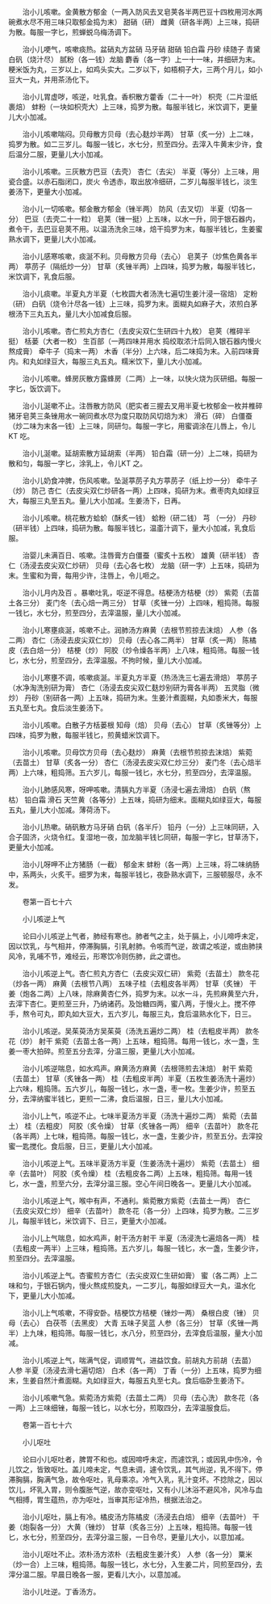 <!-- { "loadSidebar": true } -->
　　治小儿咳嗽。金黄散方郁金（一两入防风去叉皂荚各半两巴豆十四枚用河水两碗煮水尽不用三味只取郁金捣为末） 甜硝（研） 雌黄（研各半两）上三味，捣研为散。每服一字匕，煎蝉蜕乌梅汤调下。

　　治小儿哽气，咳嗽痰热。盆硝丸方盆硝 马牙硝 甜硝 铅白霜 丹砂 续随子 青黛 白矾（烧汁尽） 腻粉（各一钱）龙脑 麝香（各一字）上一十一味，并细研为末。粳米饭为丸，三岁以上，如鸡头实大。二岁以下，如梧桐子大，三两个月儿，如小豆大一丸，并用茶汤化下。

　　治小儿胃虚哕，咳逆，吐乳食。香枳散方藿香（二十一叶） 枳壳（二片湿纸裹焙） 蚌粉（一块如枳壳大）上三味，捣罗为散。每服半钱匕，米饮调下，更量儿大小加减。

　　治小儿咳嗽喘闷。贝母散方贝母（去心麸炒半两） 甘草（炙一分）上二味，捣罗为散。如二三岁儿。每服一钱匕，水七分，煎至四分。去滓入牛黄末少许，食后温分二服，更量儿大小加减。

　　治小儿咳嗽。三灰散方巴豆（去壳） 杏仁（去尖） 半夏（等分）上三味，用瓷合盛。以赤石脂闭口，炭火 令透赤，取出放冷细研，二岁儿每服半钱匕，淡生姜汤下，更量大小加减。

　　治小儿一切咳嗽。郁金散方郁金（锉半两） 防风（去叉切） 半夏（切各一分） 巴豆（去壳二十一粒） 皂荚（锉一挺）上五味，以水一升，同于银石器内，煮令干，去巴豆皂荚不用。以温汤洗余三味，焙干捣罗为末，每服半钱匕，生姜蜜熟水调下，更量儿大小加减。

　　治小儿感寒咳嗽，痰涎不利。贝母散方贝母（去心） 皂荚子（炒焦色黄各半两） 葶苈子（隔纸炒一分） 甘草（炙锉半两）上四味，捣罗为散，每服半钱匕，米饮调下，乳食后服。

　　治小儿痰嗽。半夏丸方半夏（七枚圆大者汤洗七遍切生姜汁浸一宿焙） 定粉（研） 白矾（烧令汁尽各一钱）上三味，捣罗为末。面糊丸如麻子大，浓煎白茅根汤下三丸五丸，量儿大小加减食后服。

　　治小儿咳嗽。杏仁煎丸方杏仁（去皮尖双仁生研四十九枚） 皂荚（椎碎半挺） 栝蒌（大者一枚） 生百部（一两四味并用水 捣绞取浓汁后同入银石器内慢火熬成膏） 牵牛子（捣末一两） 木香（半分）上六味，后二味捣为末。入前四味膏内。和丸如绿豆大，每服三丸五丸。糯米饮下，量儿大小加减。

　　治小儿咳嗽。蜂房灰散方露蜂房（二两）上一味，以快火烧为灰研细。每服一字匕，饭饮调下。

　　治小儿涎嗽不止。注唇散方防风（肥实者三握去叉用半夏七枚郁金一枚并椎碎猪牙皂荚三条锉用水一碗同煮水尽为度只取防风切焙为末） 滑石（碎） 白僵蚕（炒二味为末各一钱）上三味，同研匀。每服一字匕，用蜜调涂在儿唇上，令儿KT 吃。

　　治小儿涎嗽。延胡索散方延胡索（半两） 铅白霜（研一分）上二味，捣研为散和匀，每服一字匕，涂乳上，令儿KT 之。

　　治小儿奶食冲脾，伤风咳嗽。坠涎葶苈子丸方葶苈子（纸上炒一分） 牵牛子（炒） 防己 杏仁（去皮尖双仁炒研各一两）上四味，捣研为末。煮枣肉丸如绿豆大，每服三丸至五丸。量儿大小加减。生姜汤下，日再。

　　治小儿咳嗽。桃花散方蛤蚧（酥炙一钱） 蛤粉（研二钱） 芎 （一分） 丹砂（研半钱）上四味，捣研为散。每服半钱匕，温齑汁调下，量大小加减，乳食后服。

　　治婴儿未满百日、咳嗽。注唇膏方白僵蚕（蜜炙十五枚） 雄黄（研半钱） 杏仁（汤浸去皮尖双仁炒研） 贝母（去心各七枚） 龙脑（研一字）上五味，捣研为末。生蜜和为膏，每用少许，注唇上，令儿咂之。

　　治小儿月内及百 。暴嗽吐乳，呕逆不得息。桔梗汤方桔梗（炒） 紫菀（去苗土各三分） 麦门冬（去心焙一两三分） 甘草（炙锉一分）上四味，粗捣筛。每服一钱匕，水七分，煎至四分，去滓温服，量儿大小加减。

　　治小儿寒壅痰涎，咳嗽不止。润肺汤方麻黄（去根节煎掠去沫焙） 人参（各二两） 杏仁（汤浸去皮尖双仁炒） 贝母（去心各二两半） 甘草（炙一两） 陈橘皮（去白焙一分） 桔梗（炒） 阿胶（炒令燥各半两）上八味，粗捣筛。每服一钱匕，水七分，煎至四分，去滓温服。不拘时候，量儿大小加减。

　　治小儿寒壅不调，咳嗽痰涎。半夏丸方半夏（热汤洗三七遍去滑焙） 葶苈子（水净淘洗别研为膏） 杏仁（汤浸去皮尖双仁麸炒别研为膏各半两） 五灵脂（微炒） 丹砂（别研各一两）上五味，捣研为末。生姜汁煮面糊，丸如黍米大，每服五丸至七丸。食后淡生姜汤下。

　　治小儿咳嗽。白散子方栝蒌根 知母（焙） 贝母（去心） 甘草（炙锉等分）上四味，捣罗为散，每服半钱匕，煎黄蜡米饮调下。

　　治小儿咳嗽。贝母饮方贝母（去心麸炒） 麻黄（去根节煎掠去沫焙） 紫菀（去苗土） 甘草（炙各一分） 杏仁（汤浸去皮尖双仁炒三分） 麦门冬（去心焙半两）上六味，粗捣筛。五六岁儿，每服一钱匕，水七分，煎至四分，去滓温服。

　　治小儿肺感风寒，呀呷咳嗽。清膈丸方半夏（汤浸七遍去滑焙） 白矾（熬枯） 铅白霜 滑石 天竺黄（各等分）上五味，捣研为细末。面糊丸如绿豆大，每服五丸，量儿大小加减。薄荷汤下。

　　治小儿热嗽。硝矾散方马牙硝 白矾（各半斤） 铅丹（一分）上三味同研，入合子固济，火烧令红。复湿地一夜，加龙脑半钱匕同研，每服一字匕，甘草汤下，更量大小加减。

　　治小儿呀呷不止方猪肠（一截） 郁金末 蚌粉（各一两）上三味，将二味纳肠中，系两头，火炙干。细罗为末，每服半钱匕，夜卧熟水调下，三服顿服尽，永不发。

　　卷第一百七十六

　　小儿咳逆上气

　　论曰小儿咳逆上气者，肺经有寒也。肺者气之主，处于膈上，小儿啼呼未定，因以饮乳，与气相并，停滞胸膈，引乳射肺。令咳而气逆，故谓之咳逆，或由肺挟风冷，乳哺不节，难经云，形寒饮冷则伤肺，此之谓也。

　　治小儿咳逆上气。杏仁煎丸方杏仁（去皮尖双仁研） 紫菀（去苗土） 款冬花（炒各一两） 麻黄（去根节八两） 五味子桂（去粗皮各半两） 甘草（炙锉） 干姜（炮各二两）上八味，除麻黄杏仁外，捣罗为末。以水一斗，先煎麻黄至六升，去滓下杏仁。更煎至三升，乃纳诸药。及饴糖四两，蜜八两，于慢火上。搅不停手，熬令可丸，即丸如大豆大，五六岁儿，每服三丸，食后温熟水化下，日三。

　　治小儿咳逆。吴茱萸汤方吴茱萸（汤洗五遍炒二两） 桂（去粗皮半两） 款冬花（炒） 射干 紫菀（去苗土各一两）上五味，粗捣筛。每用一钱匕，水一盏，生姜一枣大拍碎。煎至五分去滓，分温三服，更量儿大小加减。

　　治小儿咳逆喘息，如水鸡声。麻黄汤方麻黄（去根筛煎去沫焙） 射干 紫菀（去苗土） 甘草（炙锉各一两） 桂（去粗皮半两）半夏（五枚生姜汤洗十遍炒）上六味，粗捣筛。五六岁儿，每服一钱匕，水一盏，枣一枚。生姜少许，煎至五分，去滓纳蜜半钱匕，更煎一二沸，食后温服，日三，量儿大小加减。

　　治小儿上气，咳逆不止。七味半夏汤方半夏（汤洗十遍炒二两） 紫菀（去苗土） 桂（去粗皮） 阿胶（炙令燥） 甘草（炙锉各一两） 细辛（去苗叶） 款冬花（各半两）上七味，粗捣筛。每服一钱匕，水一盏，生姜少许，煎至五分。去滓投蜜一匙搅化。食后服，日三，更量儿大小加减。

　　治小儿咳逆上气。五味半夏汤方半夏（生姜汤洗十遍炒） 紫菀（去苗土） 细辛（去苗叶） 阿胶（炙令燥） 桂（去粗皮各二两）上五味，粗捣筛。每用一钱匕，水一盏，煎至六分，去滓分温三服。空心午间日晚各一。更量儿大小加减。

　　治小儿咳逆上气，喉中有声，不通利。紫菀散方紫菀（去苗土一两） 杏仁（去皮尖双仁炒） 细辛（去苗叶） 款冬花（各一分）上四味，捣罗为散。二三岁儿，每服半钱匕，米饮调下、日三，更量大小加减。

　　治小儿上气喘息，如水鸡声，射干汤方射干 半夏（汤浸洗七遍焙各一两） 桂（去粗皮一两半）上三味，粗捣筛。五六岁儿，每服一钱匕，水一盏，生姜少许，煎至四分。去滓温服。

　　治小儿咳逆上气。杏蜜煎方杏仁（去尖皮双仁生研如膏） 蜜（各二两）上二味和匀，于银石锅内，慢火熬成煎旋丸，一二岁儿，每服如绿豆大一丸，温水化下，更量儿大小加减。

　　治小儿上气咳嗽，不得安卧。桔梗饮方桔梗（锉炒一两） 桑根白皮（锉） 贝母（去心） 白茯苓（去黑皮） 大青 五味子吴蓝 人参（各三分） 甘草（炙锉一两半）上九味，粗捣筛。每服一钱匕，水八分，煎至四分，去滓食后温服，量大小加减。

　　治小儿咳逆上气，喘满气促，调顺胃气，进益饮食。前胡丸方前胡（去苗） 人参 半夏（汤浸去滑七遍切焙） 白术（各一两） 丁香（一分）上五味，捣罗为细末，生姜自然汁煮面糊。丸如绿豆大，每服五丸至七丸。食后临卧生姜汤下。

　　治小儿咳嗽气急。紫菀汤方紫菀（去苗土二两） 贝母（去心洗） 款冬花（各一两）上三味细锉，每服一钱匕，以水七分，煎取四分，去滓温服食后。

　　卷第一百七十六

　　小儿呕吐

　　论曰小儿呕吐者，脾胃不和也。或因啼呼未定，而遽饮乳；或因乳中伤冷，令儿饮之，皆致呕吐。盖儿啼未定，气息未调，遽令饮乳，其气尚逆，乳不得下。停滞胸膈，胸满气急，故令呕吐，乳母乘凉。冷气入乳，乳汁变坏。不捻除之，因以饮儿，坏乳入胃，则令腹胀气逆，故亦变呕吐，又有小儿沐浴不避风冷，风冷与血气相搏，胃生蕴热，亦为呕吐，当审其形证冷热，根据法治之。

　　治小儿呕吐，膈上有冷。橘皮汤方陈橘皮（汤浸去白焙） 细辛（去苗叶） 干姜（炮裂各一分） 大黄（锉炒） 甘草（炙各三分）上五味，粗捣筛。每服一钱匕，水七分，煎至四分，去滓分温三服，一日令尽，更量儿大小，以意加减。

　　治小儿呕吐不止。浓朴汤方浓朴（去粗皮生姜汁炙） 人参（各一分） 粟米（炒一合）上三味，粗捣筛。每服一钱匕，水七分，入生姜二片，同煎至四分，去滓分温二服。早晨日晚各一服，更看儿大小，以意加减。

　　治小儿吐逆。丁香汤方。


